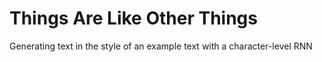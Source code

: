 # Things Are Like Other Things
Generating text in the style of an example text with a character-level RNN




